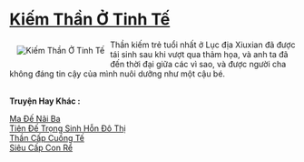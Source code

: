<a href="https://truyenwiki.net/kiem-than-o-tinh-te.36492/" title="Kiếm Thần Ở Tinh Tế"><h1>Kiếm Thần Ở Tinh Tế</h1></a><div style="display:table"><img align="right" style="float: left; padding: 10px;" src="https://truyenwiki.net/a/img/str/src/36492.jpg" alt="Kiếm Thần Ở Tinh Tế">Thần kiếm trẻ tuổi nhất ở Lục địa Xiuxian đã được tái sinh sau khi vượt qua thảm họa, và anh ta đã đến thời đại giữa các vì sao, và được người cha không đáng tin cậy của mình nuôi dưỡng như một cậu bé.</div><p><br><b>Truyện Hay Khác :</b></p><a href="https://truyenwiki.net/ma-de-nai-ba.36729/" alt="Ma Đế Nãi Ba">Ma Đế Nãi Ba</a><br/><a href="https://github.com/nownovels/wikidich/tree/master/truyenhay/35902" alt="Tiên Đế Trọng Sinh Hỗn Đô Thị">Tiên Đế Trọng Sinh Hỗn Đô Thị</a><br/><a href="https://github.com/nownovels/wikidich/tree/master/truyenhay/35691" alt="Thần Cấp Cuồng Tế">Thần Cấp Cuồng Tế</a><br/><a href="https://github.com/nownovels/wikidich/tree/master/truyenhay/36070" alt="Siêu Cấp Con Rể">Siêu Cấp Con Rể</a><br/>